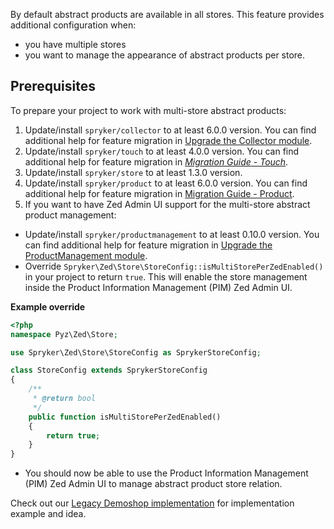 

By default abstract products are available in all stores. This feature provides additional configuration when:

* you have multiple stores
* you want to manage the appearance of abstract products per store.

## Prerequisites
To prepare your project to work with multi-store abstract products:

1. Update/install `spryker/collector` to at least 6.0.0 version. You can find additional help for feature migration in [Upgrade the Collector module](/docs/pbc/all/miscellaneous/{{page.version}}/install-and-upgrade/upgrade-modules/upgrade-the-collector-module.html).
2. Update/install `spryker/touch` to at least 4.0.0 version. You can find additional help for feature migration in [_Migration Guide - Touch_](/docs/pbc/all/product-information-management/{{page.version}}/base-shop/install-and-upgrade/upgrade-modules/upgrade-the-touch-module.html).
3. Update/install `spryker/store` to at least 1.3.0 version.
4. Update/install `spryker/product` to at least 6.0.0 version. You can find additional help for feature migration in [Migration Guide - Product](/docs/pbc/all/product-information-management/{{page.version}}/base-shop/install-and-upgrade/upgrade-modules/upgrade-the-product-module.html).
5. If you want to have Zed Admin UI support for the multi-store abstract product management:
* Update/install `spryker/productmanagement` to at least 0.10.0 version. You can find additional help for feature migration in [Upgrade the ProductManagement module](/docs/pbc/all/product-information-management/{{page.version}}/base-shop/install-and-upgrade/upgrade-modules/upgrade-the-product-modulemanagement.html).
* Override `Spryker\Zed\Store\StoreConfig::isMultiStorePerZedEnabled()` in your project to return `true`. This will enable the store management inside the Product Information Management (PIM) Zed Admin UI.

**Example override**

```php
<?php
namespace Pyz\Zed\Store;

use Spryker\Zed\Store\StoreConfig as SprykerStoreConfig;

class StoreConfig extends SprykerStoreConfig
{
    /**
     * @return bool
     */
    public function isMultiStorePerZedEnabled()
    {
        return true;
    }
}
```

* You should now be able to use the Product Information Management (PIM) Zed Admin UI to manage abstract product store relation.

Check out our [Legacy Demoshop implementation](https://github.com/spryker/demoshop) for implementation example and idea.
 

